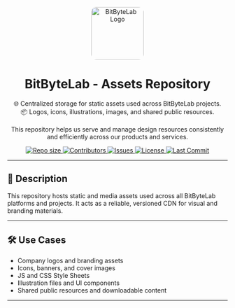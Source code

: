 <p align="center">
  <img src="https://bitbytelab.github.io/assets/logos/bitbytelab.png" alt="BitByteLab Logo" height="120" style="border-radius:12px;">
</p>

<h1 align="center">BitByteLab - Assets Repository</h1>

<p align="center">
  🌐 Centralized storage for static assets used across BitByteLab projects. <br>
  📦 Logos, icons, illustrations, images, and shared public resources. <br><br>
  This repository helps us serve and manage design resources consistently and efficiently across our products and services.
</p>

<p align="center">
  <!-- GitHub Badges -->
  <a href="https://github.com/bitbytelab/assets">
    <img alt="Repo size" src="https://img.shields.io/github/repo-size/bitbytelab/assets?color=blue&style=flat-square">
  </a>
  <a href="https://github.com/bitbytelab/assets/graphs/contributors">
    <img alt="Contributors" src="https://img.shields.io/github/contributors/bitbytelab/assets?style=flat-square">
  </a>
  <a href="https://github.com/bitbytelab/assets/issues">
    <img alt="Issues" src="https://img.shields.io/github/issues/bitbytelab/assets?style=flat-square">
  </a>
  <a href="https://github.com/bitbytelab/assets/blob/main/LICENSE">
    <img alt="License" src="https://img.shields.io/github/license/bitbytelab/assets?style=flat-square">
  </a>
  <a href="https://github.com/bitbytelab/assets/commits/main">
    <img alt="Last Commit" src="https://img.shields.io/github/last-commit/bitbytelab/assets?style=flat-square">
  </a>
</p>

---

## 🧾 Description

This repository hosts static and media assets used across all BitByteLab platforms and projects. It acts as a reliable, versioned CDN for visual and branding materials.

---

## 🛠️ Use Cases

- Company logos and branding assets
- Icons, banners, and cover images
- JS and CSS Style Sheets
- Illustration files and UI components
- Shared public resources and downloadable content

---
